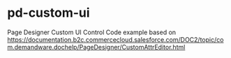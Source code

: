 # pd-custom-ui
Page Designer Custom UI Control
Code example based on https://documentation.b2c.commercecloud.salesforce.com/DOC2/topic/com.demandware.dochelp/PageDesigner/CustomAttrEditor.html
